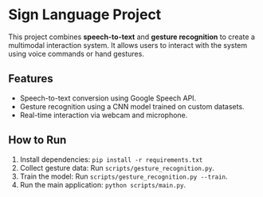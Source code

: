 # Sign Language Project

This project combines **speech-to-text** and **gesture recognition** to create a multimodal interaction system. It allows users to interact with the system using voice commands or hand gestures.

## Features
- Speech-to-text conversion using Google Speech API.
- Gesture recognition using a CNN model trained on custom datasets.
- Real-time interaction via webcam and microphone.

## How to Run
1. Install dependencies: `pip install -r requirements.txt`
2. Collect gesture data: Run `scripts/gesture_recognition.py`.
3. Train the model: Run `scripts/gesture_recognition.py --train`.
4. Run the main application: `python scripts/main.py`.
